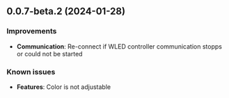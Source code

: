## 0.0.7-beta.2 (2024-01-28)

### Improvements

- **Communication**: Re-connect if WLED controller communication stopps or could not be started 

### Known issues

- **Features**: Color is not adjustable
